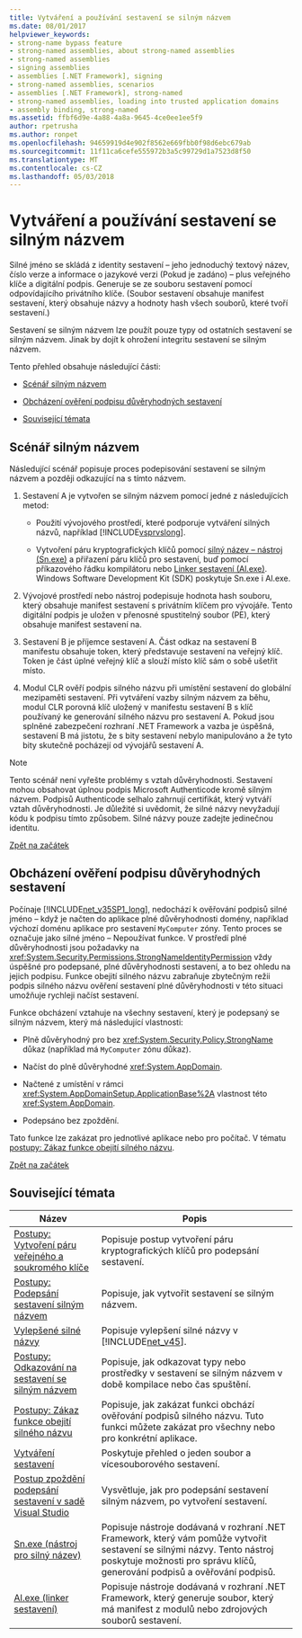 ```yaml
---
title: Vytváření a používání sestavení se silným názvem
ms.date: 08/01/2017
helpviewer_keywords:
- strong-name bypass feature
- strong-named assemblies, about strong-named assemblies
- strong-named assemblies
- signing assemblies
- assemblies [.NET Framework], signing
- strong-named assemblies, scenarios
- assemblies [.NET Framework], strong-named
- strong-named assemblies, loading into trusted application domains
- assembly binding, strong-named
ms.assetid: ffbf6d9e-4a88-4a8a-9645-4ce0ee1ee5f9
author: rpetrusha
ms.author: ronpet
ms.openlocfilehash: 94659919d4e902f8562e669fbb0f98d6ebc679ab
ms.sourcegitcommit: 11f11ca6cefe555972b3a5c99729d1a7523d8f50
ms.translationtype: MT
ms.contentlocale: cs-CZ
ms.lasthandoff: 05/03/2018
---
```

# <a name="creating-and-using-strong-named-assemblies"></a>Vytváření a používání sestavení se silným názvem
<a name="top"></a> Silné jméno se skládá z identity sestavení – jeho jednoduchý textový název, číslo verze a informace o jazykové verzi (Pokud je zadáno) – plus veřejného klíče a digitální podpis. Generuje se ze souboru sestavení pomocí odpovídajícího privátního klíče. (Soubor sestavení obsahuje manifest sestavení, který obsahuje názvy a hodnoty hash všech souborů, které tvoří sestavení.)  
  
 Sestavení se silným názvem lze použít pouze typy od ostatních sestavení se silným názvem. Jinak by dojít k ohrožení integritu sestavení se silným názvem.  
  
 Tento přehled obsahuje následující části:  
  
-   [Scénář silným názvem](#strong_name_scenario)  
  
-   [Obcházení ověření podpisu důvěryhodných sestavení](#bypassing_signature_verification)  
  
-   [Související témata](#related_topics)  
  
<a name="strong_name_scenario"></a>   
## <a name="strong-name-scenario"></a>Scénář silným názvem  
 Následující scénář popisuje proces podepisování sestavení se silným názvem a později odkazující na s tímto názvem.  
  
1.  Sestavení A je vytvořen se silným názvem pomocí jedné z následujících metod:  
  
    -   Použití vývojového prostředí, které podporuje vytváření silných názvů, například [!INCLUDE[vsprvslong](../../../includes/vsprvslong-md.md)].  
  
    -   Vytvoření páru kryptografických klíčů pomocí [silný název – nástroj (Sn.exe)](../../../docs/framework/tools/sn-exe-strong-name-tool.md) a přiřazení páru klíčů pro sestavení, buď pomocí příkazového řádku kompilátoru nebo [Linker sestavení (Al.exe)](../../../docs/framework/tools/al-exe-assembly-linker.md). Windows Software Development Kit (SDK) poskytuje Sn.exe i Al.exe.  
  
2.  Vývojové prostředí nebo nástroj podepisuje hodnota hash souboru, který obsahuje manifest sestavení s privátním klíčem pro vývojáře. Tento digitální podpis je uložen v přenosné spustitelný soubor (PE), který obsahuje manifest sestavení na.  
  
3.  Sestavení B je příjemce sestavení A. Část odkaz na sestavení B manifestu obsahuje token, který představuje sestavení na veřejný klíč. Token je část úplné veřejný klíč a slouží místo klíč sám o sobě ušetřit místo.  
  
4.  Modul CLR ověří podpis silného názvu při umístění sestavení do globální mezipaměti sestavení. Při vytváření vazby silným názvem za běhu, modul CLR porovná klíč uložený v manifestu sestavení B s klíč používaný ke generování silného názvu pro sestavení A. Pokud jsou splněné zabezpečení rozhraní .NET Framework a vazba je úspěšná, sestavení B má jistotu, že s bity sestavení nebylo manipulováno a že tyto bity skutečně pocházejí od vývojářů sestavení A.  
  
> [!NOTE]
>  Tento scénář není vyřešte problémy s vztah důvěryhodnosti. Sestavení mohou obsahovat úplnou podpis Microsoft Authenticode kromě silným názvem. Podpisů Authenticode selhalo zahrnují certifikát, který vytváří vztah důvěryhodnosti. Je důležité si uvědomit, že silné názvy nevyžadují kódu k podpisu tímto způsobem. Silné názvy pouze zadejte jedinečnou identitu.  
  
 [Zpět na začátek](#top)  
  
<a name="bypassing_signature_verification"></a>   
## <a name="bypassing-signature-verification-of-trusted-assemblies"></a>Obcházení ověření podpisu důvěryhodných sestavení  
 Počínaje [!INCLUDE[net_v35SP1_long](../../../includes/net-v35sp1-long-md.md)], nedochází k ověřování podpisů silné jméno – když je načten do aplikace plné důvěryhodnosti domény, například výchozí doménu aplikace pro sestavení `MyComputer` zóny. Tento proces se označuje jako silné jméno – Nepoužívat funkce. V prostředí plné důvěryhodnosti jsou požadavky na <xref:System.Security.Permissions.StrongNameIdentityPermission> vždy úspěšné pro podepsané, plné důvěryhodnosti sestavení, a to bez ohledu na jejich podpisu. Funkce obejití silného názvu zabraňuje zbytečným režii podpis silného názvu ověření sestavení plné důvěryhodnosti v této situaci umožňuje rychleji načíst sestavení.  
  
 Funkce obcházení vztahuje na všechny sestavení, který je podepsaný se silným názvem, který má následující vlastnosti:  
  
-   Plně důvěryhodný pro bez <xref:System.Security.Policy.StrongName> důkaz (například má `MyComputer` zónu důkaz).  
  
-   Načíst do plně důvěryhodné <xref:System.AppDomain>.  
  
-   Načtené z umístění v rámci <xref:System.AppDomainSetup.ApplicationBase%2A> vlastnost této <xref:System.AppDomain>.  
  
-   Podepsáno bez zpoždění.  
  
 Tato funkce lze zakázat pro jednotlivé aplikace nebo pro počítač. V tématu [postupy: Zákaz funkce obejití silného názvu](../../../docs/framework/app-domains/how-to-disable-the-strong-name-bypass-feature.md).  
  
 [Zpět na začátek](#top)  
  
<a name="related_topics"></a>   
## <a name="related-topics"></a>Související témata  
  
|Název|Popis|  
|-----------|-----------------|  
|[Postupy: Vytvoření páru veřejného a soukromého klíče](../../../docs/framework/app-domains/how-to-create-a-public-private-key-pair.md)|Popisuje postup vytvoření páru kryptografických klíčů pro podepsání sestavení.|  
|[Postupy: Podepsání sestavení silným názvem](../../../docs/framework/app-domains/how-to-sign-an-assembly-with-a-strong-name.md)|Popisuje, jak vytvořit sestavení se silným názvem.|  
|[Vylepšené silné názvy](../../../docs/framework/app-domains/enhanced-strong-naming.md)|Popisuje vylepšení silné názvy v [!INCLUDE[net_v45](../../../includes/net-v45-md.md)].|  
|[Postupy: Odkazování na sestavení se silným názvem](../../../docs/framework/app-domains/how-to-reference-a-strong-named-assembly.md)|Popisuje, jak odkazovat typy nebo prostředky v sestavení se silným názvem v době kompilace nebo čas spuštění.|  
|[Postupy: Zákaz funkce obejití silného názvu](../../../docs/framework/app-domains/how-to-disable-the-strong-name-bypass-feature.md)|Popisuje, jak zakázat funkci obchází ověřování podpisů silného názvu. Tuto funkci můžete zakázat pro všechny nebo pro konkrétní aplikace.|  
|[Vytváření sestavení](../../../docs/framework/app-domains/create-assemblies.md)|Poskytuje přehled o jeden soubor a vícesouborového sestavení.|  
|[Postup zpoždění podepsání sestavení v sadě Visual Studio](/visualstudio/ide/managing-assembly-and-manifest-signing#how-to-sign-an-assembly-in-visual-studio)|Vysvětluje, jak pro podepsání sestavení silným názvem, po vytvoření sestavení.|  
|[Sn.exe (nástroj pro silný název)](../../../docs/framework/tools/sn-exe-strong-name-tool.md)|Popisuje nástroje dodávaná v rozhraní .NET Framework, který vám pomůže vytvořit sestavení se silnými názvy. Tento nástroj poskytuje možnosti pro správu klíčů, generování podpisů a ověřování podpisů.|  
|[Al.exe (linker sestavení)](../../../docs/framework/tools/al-exe-assembly-linker.md)|Popisuje nástroje dodávaná v rozhraní .NET Framework, který generuje soubor, který má manifest z modulů nebo zdrojových souborů sestavení.|
